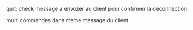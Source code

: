 quit: check message a envozer au client pour confirmer la deconnection

multi commandes dans meme message du client
